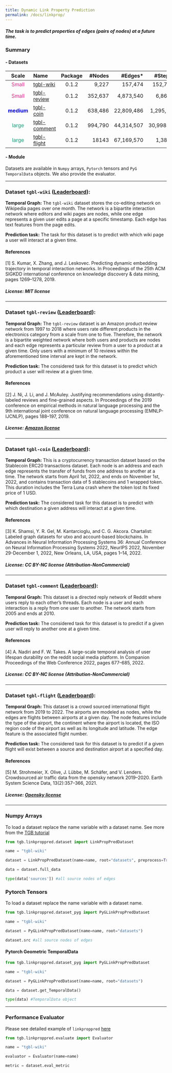 ```yaml
---
title: Dynamic Link Property Prediction
permalink: /docs/linkprop/
---
```


<style>
r { color: rgb(231, 41, 138) }
b { color: Blue }
g { color: rgb(27, 158, 119) }
</style>


##### The task is to predict properties of edges (pairs of nodes) at a future time.

### Summary

#### - Datasets

Scale | Name      | Package | #Nodes | #Edges\* |  #Steps  | Surprise     | Metric       |
|:---------:|:--------|:---------:|----------:|----------:|:----------------:|:------------------:|:----------------:|
<r>Small</r> | [tgbl-wiki](#tgbl-wiki)      | 0.1.2   | 9,227 |    157,474  |   152,757  | 0.108   |     MRR              |
<r>Small</r> | [tgbl-review](#tgbl-review)  | 0.1.2       | 352,637 |    4,873,540 |    6,865  | 0.987   |     MRR              |
<b>medium</b> | [tgbl-coin](#tgbl-coin)       | 0.1.2  | 638,486 |  22,809,486 |   1,295,720  | 0.120   |     MRR              |
<g>large</g> | [tgbl-comment](#tgbl-comment) | 0.1.2       | 994,790 |   44,314,507 |   30,998,030  |  0.823   |     MRR      |
<g>large</g> | [tgbl-flight](#tgbl-flight)  | 0.1.2       | 18143 |   67,169,570 |   1,385  | 0.024   |    MRR     |


#### - Module
Datasets are available in <code>Numpy</code> arrays, <code>Pytorch</code> tensors and <code>PyG TemporalData</code> objects.
We also provide the evaluator.

<a name="tgbl-wiki"/>

----------

### Dataset `tgbl-wiki` ([Leaderboard](../leader_linkprop/#tgbl-wiki)):

**Temporal Graph:** The `tgbl-wiki` dataset stores the co-editing network on Wikipedia pages over one month. The network is a bipartite interaction network where editors and wiki pages are nodes, while one edge represents a given user edits a page at a specific timestamp. Each edge has text features from the page edits. 

**Prediction task:** The task for this dataset is to predict with which wiki page a user will interact at a given time.

#### References

[1] S. Kumar, X. Zhang, and J. Leskovec. Predicting dynamic embedding trajectory in temporal interaction networks. In Proceedings of the 25th ACM SIGKDD international conference on knowledge discovery & data mining, pages 1269–1278, 2019. <br/>
##### License: MIT license

<a name="tgbl-review"/>

----------

### Dataset `tgbl-review` ([Leaderboard](../leader_linkprop/#tgbl-review)):

**Temporal Graph:** The `tgbl-review` dataset is an Amazon product review network from 1997 to 2018 where users rate different products in the electronics category from a scale from one to five. Therefore, the network is a bipartite weighted network where both users and products are nodes and each edge represents a particular review from a user to a product at a given time. Only users with a minimum of 10 reviews within the aforementioned time interval are kept in the network. 


**Prediction task:** The considered task for this dataset is to predict which product a user will review at a given time.


#### References

[2] J. Ni, J. Li, and J. McAuley. Justifying recommendations using distantly-labeled reviews and fine-grained aspects. In Proceedings of the 2019 conference on empirical methods in natural language processing and the 9th international joint conference on natural language processing (EMNLP-IJCNLP), pages 188–197, 2019. <br/>
##### License: [Amazon license](https://s3.amazonaws.com/amazon-reviews-pds/license.txt)


<a name="tgbl-coin"/>

----------

### Dataset `tgbl-coin` ([Leaderboard](../leader_linkprop/#tgbl-coin)):

**Temporal Graph:** This is a cryptocurrency transaction dataset based on the Stablecoin ERC20 transactions dataset. Each node is an address and each edge represents the transfer of funds from one address to another at a time. The network starts from April 1st, 2022, and ends on November 1st, 2022, and contains transaction data of 5 stablecoins and 1 wrapped token. This duration includes the Terra Luna crash where the token lost its fixed price of 1 USD. 


**Prediction task:** The considered task for this dataset is to predict with which destination a given address will interact at a given time.


#### References

[3] K. Shamsi, Y. R. Gel, M. Kantarcioglu, and C. G. Akcora. Chartalist: Labeled graph datasets for utxo and account-based blockchains. In Advances in Neural Information Processing Systems 36: Annual Conference on Neural Information Processing Systems 2022, NeurIPS 2022, November 29-December 1, 2022, New Orleans, LA, USA, pages 1–14, 2022. <br/>
##### License: CC BY-NC license (Attribution-NonCommercial)


<a name="tgbl-comment"/>

----------

### Dataset `tgbl-comment` ([Leaderboard](../leader_linkprop/#tgbl-comment)):

**Temporal Graph:** This dataset is a directed reply network of Reddit where users reply to each other’s threads. Each node is a user and each interaction is a reply from one user to another. The network starts from 2005 and ends at 2010. 

**Prediction task:** The considered task for this dataset is to predict if a given user will reply to another one at a given time.

#### References

[4] A. Nadiri and F. W. Takes. A large-scale temporal analysis of user lifespan durability on the reddit social media platform. In Companion Proceedings of the Web Conference 2022, pages 677–685, 2022. <br/>
##### License: CC BY-NC license (Attribution-NonCommercial)

<a name="tgbl-flight"/>

----------

### Dataset `tgbl-flight` ([Leaderboard](../leader_linkprop/#tgbl-flight)):

**Temporal Graph:**  This dataset is a crowd sourced international flight network from 2019 to 2022. The airports are modeled as nodes, while the edges are flights between airports at a given day. The node features include the type of the airport, the continent where the airport is located, the ISO region code of the airport as well as its longitude and latitude. The edge feature is the associated flight number.

**Prediction task:** The considered task for this dataset is to predict if a given flight will exist between a source and destination airport at a specified day.

#### References

[5] M. Strohmeier, X. Olive, J. Lübbe, M. Schäfer, and V. Lenders. Crowdsourced air traffic data from the opensky network 2019–2020. Earth System Science Data, 13(2):357–366, 2021. <br/>

##### License: [Opensky license](https://zenodo.org/record/7323875#.ZEmhTnZKguU)



<a name="numpy"/>

----------

### Numpy Arrays

To load a dataset replace the name variable with a dataset name. See more from the [TGB tutorial](https://github.com/shenyangHuang/TGB/blob/main/docs/tutorials/Edge_data_numpy.ipynb)

```python
from tgb.linkproppred.dataset import LinkPropPredDataset

name = "tgbl-wiki"

dataset = LinkPropPredDataset(name=name, root="datasets", preprocess=True)

data = dataset.full_data

type(data['sources']) #all source nodes of edges
```

<a name="pytorch"/>

### Pytorch Tensors

To load a dataset replace the name variable with a dataset name. 

```python
from tgb.linkproppred.dataset_pyg import PyGLinkPropPredDataset

name = "tgbl-wiki"

dataset = PyGLinkPropPredDataset(name=name, root="datasets")

dataset.src #all source nodes of edges
```

<a name="pyg"/>

#### Pytorch Geometric TemporalData

```python
from tgb.linkproppred.dataset_pyg import PyGLinkPropPredDataset

name = "tgbl-wiki"

dataset = PyGLinkPropPredDataset(name=name, root="datasets")

data = dataset.get_TemporalData()

type(data) #TemporalData object
```


<a name="eval"/>

----------

### Performance Evaluator

Please see detailed example of `linkproppred` [here](https://github.com/shenyangHuang/TGB/tree/main/examples/linkproppred)

```python
from tgb.linkproppred.evaluate import Evaluator

name = "tgbl-wiki"

evaluator = Evaluator(name=name)

metric = dataset.eval_metric
```

